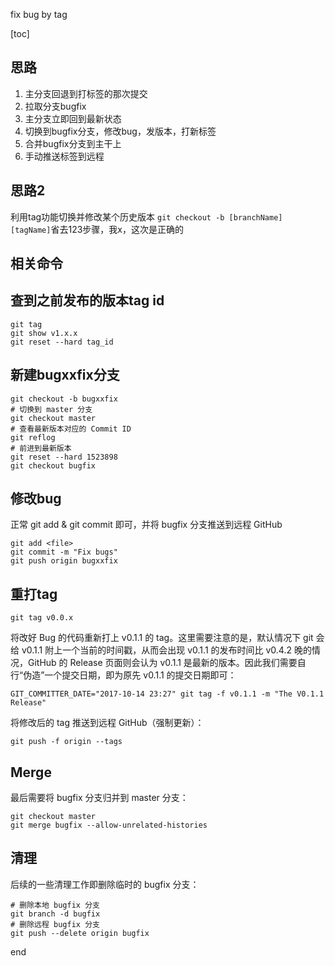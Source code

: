 fix bug by tag

[toc]

## 思路
1. 主分支回退到打标签的那次提交
2. 拉取分支bugfix
3. 主分支立即回到最新状态
4. 切换到bugfix分支，修改bug，发版本，打新标签
5. 合并bugfix分支到主干上
6. 手动推送标签到远程

## 思路2
利用tag功能切换并修改某个历史版本
`git checkout -b [branchName] [tagName]`省去123步骤，我x，这次是正确的

## 相关命令


## 查到之前发布的版本tag id 
```
git tag 
git show v1.x.x
git reset --hard tag_id
```
## 新建bugxxfix分支
```
git checkout -b bugxxfix
# 切换到 master 分支
git checkout master
# 查看最新版本对应的 Commit ID
git reflog
# 前进到最新版本
git reset --hard 1523898
git checkout bugfix
```
## 修改bug
正常 git add & git commit 即可，并将 bugfix 分支推送到远程 GitHub
```
git add <file>
git commit -m "Fix bugs"
git push origin bugxxfix
```
## 重打tag
```
git tag v0.0.x
```
将改好 Bug 的代码重新打上 v0.1.1 的 tag。这里需要注意的是，默认情况下 git 会给 v0.1.1 附上一个当前的时间戳，从而会出现 v0.1.1 的发布时间比 v0.4.2 晚的情况，GitHub 的 Release 页面则会认为 v0.1.1 是最新的版本。因此我们需要自行“伪造”一个提交日期，即为原先 v0.1.1 的提交日期即可：
```
GIT_COMMITTER_DATE="2017-10-14 23:27" git tag -f v0.1.1 -m "The V0.1.1 Release"
```
将修改后的 tag 推送到远程 GitHub（强制更新）：
```
git push -f origin --tags
```
## Merge
最后需要将 bugfix 分支归并到 master 分支：
```
git checkout master
git merge bugfix --allow-unrelated-histories
```
## 清理
后续的一些清理工作即删除临时的 bugfix 分支：
```
# 删除本地 bugfix 分支
git branch -d bugfix
# 删除远程 bugfix 分支
git push --delete origin bugfix
```
end